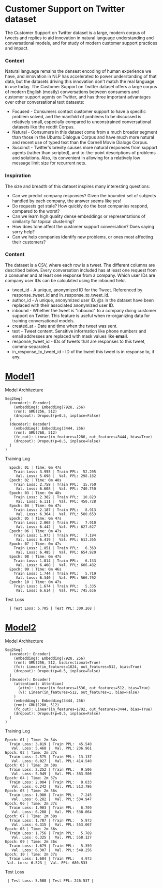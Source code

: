 # Customer Support on Twitter dataset

The Customer Support on Twitter dataset is a large, modern corpus of tweets and replies to aid innovation in natural language understanding and conversational models, and for study of modern customer support practices and impact.

### Context
Natural language remains the densest encoding of human experience we have, and innovation in NLP has accelerated to power understanding of that data, but the datasets driving this innovation don't match the real language in use today. The Customer Support on Twitter dataset offers a large corpus of modern English (mostly) conversations between consumers and customer support agents on Twitter, and has three important advantages over other conversational text datasets:

- Focused - Consumers contact customer support to have a specific problem solved, and the manifold of problems to be discussed is relatively small, especially compared to unconstrained conversational datasets like the reddit Corpus.
- Natural - Consumers in this dataset come from a much broader segment than those in the Ubuntu Dialogue Corpus and have much more natural and recent use of typed text than the Cornell Movie Dialogs Corpus.
- Succinct - Twitter's brevity causes more natural responses from support agents (rather than scripted), and to-the-point descriptions of problems and solutions. Also, its convenient in allowing for a relatively low message limit size for recurrent nets.

### Inspiration
The size and breadth of this dataset inspires many interesting questions:

- Can we predict company responses? Given the bounded set of subjects handled by each company, the answer seems like yes!
- Do requests get stale? How quickly do the best companies respond, compared to the worst?
- Can we learn high quality dense embeddings or representations of similarity for topical clustering?
- How does tone affect the customer support conversation? Does saying sorry help?
- Can we help companies identify new problems, or ones most affecting their customers?

### Content
The dataset is a CSV, where each row is a tweet. The different columns are described below. Every conversation included has at least one request from a consumer and at least one response from a company. Which user IDs are company user IDs can be calculated using the inbound field.

- tweet_id - A unique, anonymized ID for the Tweet. Referenced by response_tweet_id and in_response_to_tweet_id.
- author_id - A unique, anonymized user ID. @s in the dataset have been replaced with their associated anonymized user ID.
- inbound - Whether the tweet is "inbound" to a company doing customer support on Twitter. This feature is useful when re-organizing data for training conversational models.
- created_at - Date and time when the tweet was sent.
- text - Tweet content. Sensitive information like phone numbers and email addresses are replaced with mask values like __email__.
- response_tweet_id - IDs of tweets that are responses to this tweet, comma-separated.
- in_response_to_tweet_id - ID of the tweet this tweet is in response to, if any.


# [Model1](Twitter_Dataset_Learning_Phrase_Representation_RNN_Encoder_Decoder.ipynb)

Model Architecture

    Seq2Seq(
      (encoder): Encoder(
        (embedding): Embedding(7928, 256)
        (rnn): GRU(256, 512)
        (dropout): Dropout(p=0.5, inplace=False)
      )
      (decoder): Decoder(
        (embedding): Embedding(3444, 256)
        (rnn): GRU(768, 512)
        (fc_out): Linear(in_features=1280, out_features=3444, bias=True)
        (dropout): Dropout(p=0.5, inplace=False)
      )
    )

Training Log

      Epoch: 01 | Time: 0m 47s
        Train Loss: 3.955 | Train PPL:  52.205
         Val. Loss: 5.698 |  Val. PPL: 298.182
      Epoch: 02 | Time: 0m 48s
        Train Loss: 2.758 | Train PPL:  15.760
         Val. Loss: 6.608 |  Val. PPL: 740.750
      Epoch: 03 | Time: 0m 48s
        Train Loss: 2.382 | Train PPL:  10.823
         Val. Loss: 6.111 |  Val. PPL: 450.728
      Epoch: 04 | Time: 0m 47s
        Train Loss: 2.187 | Train PPL:   8.913
         Val. Loss: 6.364 |  Val. PPL: 580.653
      Epoch: 05 | Time: 0m 47s
        Train Loss: 2.068 | Train PPL:   7.910
         Val. Loss: 6.442 |  Val. PPL: 627.627
      Epoch: 06 | Time: 0m 47s
        Train Loss: 1.973 | Train PPL:   7.194
         Val. Loss: 6.419 |  Val. PPL: 613.365
      Epoch: 07 | Time: 0m 47s
        Train Loss: 1.851 | Train PPL:   6.363
         Val. Loss: 6.485 |  Val. PPL: 654.920
      Epoch: 08 | Time: 0m 47s
        Train Loss: 1.814 | Train PPL:   6.133
         Val. Loss: 6.408 |  Val. PPL: 606.482
      Epoch: 09 | Time: 0m 46s
        Train Loss: 1.744 | Train PPL:   5.719
         Val. Loss: 6.340 |  Val. PPL: 566.702
      Epoch: 10 | Time: 0m 47s
        Train Loss: 1.674 | Train PPL:   5.335
         Val. Loss: 6.614 |  Val. PPL: 745.656

Test Loss

      | Test Loss: 5.705 | Test PPL: 300.268 |
       
    
# [Model2](Twitter_Dataset_Sequence_to_Sequence_using_Attention.ipynb)

Model Architecture

    Seq2Seq(
      (encoder): Encoder(
        (embedding): Embedding(7928, 256)
        (rnn): GRU(256, 512, bidirectional=True)
        (fc): Linear(in_features=1024, out_features=512, bias=True)
        (dropout): Dropout(p=0.5, inplace=False)
      )
      (decoder): Decoder(
        (attention): Attention(
          (attn): Linear(in_features=1536, out_features=512, bias=True)
          (v): Linear(in_features=512, out_features=1, bias=False)
        )
        (embedding): Embedding(3444, 256)
        (rnn): GRU(1280, 512)
        (fc_out): Linear(in_features=1792, out_features=3444, bias=True)
        (dropout): Dropout(p=0.5, inplace=False)
      )
    )
    
Training Log

    Epoch: 01 | Time: 2m 34s
      Train Loss: 3.819 | Train PPL:  45.540
       Val. Loss: 5.468 |  Val. PPL: 236.961
    Epoch: 02 | Time: 2m 37s
      Train Loss: 2.575 | Train PPL:  13.137
       Val. Loss: 6.027 |  Val. PPL: 414.540
    Epoch: 03 | Time: 2m 38s
      Train Loss: 2.252 | Train PPL:   9.506
       Val. Loss: 5.949 |  Val. PPL: 383.506
    Epoch: 04 | Time: 2m 37s
      Train Loss: 2.084 | Train PPL:   8.033
       Val. Loss: 6.242 |  Val. PPL: 513.786
    Epoch: 05 | Time: 2m 36s
      Train Loss: 1.980 | Train PPL:   7.245
       Val. Loss: 6.282 |  Val. PPL: 534.947
    Epoch: 06 | Time: 2m 37s
      Train Loss: 1.903 | Train PPL:   6.709
       Val. Loss: 6.288 |  Val. PPL: 538.064
    Epoch: 07 | Time: 2m 38s
      Train Loss: 1.787 | Train PPL:   5.973
       Val. Loss: 6.315 |  Val. PPL: 553.067
    Epoch: 08 | Time: 2m 36s
      Train Loss: 1.756 | Train PPL:   5.789
       Val. Loss: 6.325 |  Val. PPL: 558.127
    Epoch: 09 | Time: 2m 36s
      Train Loss: 1.679 | Train PPL:   5.359
       Val. Loss: 6.307 |  Val. PPL: 548.256
    Epoch: 10 | Time: 2m 37s
      Train Loss: 1.604 | Train PPL:   4.973
     Val. Loss: 6.523 |  Val. PPL: 680.533

Test Loss

     | Test Loss: 5.508 | Test PPL: 246.537 |
